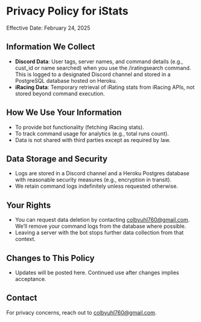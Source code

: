 # Privacy Policy for iStats

Effective Date: February 24, 2025

## Information We Collect
- **Discord Data**: User tags, server names, and command details (e.g., cust_id or name searched) when you use the /iratingsearch command. This is logged to a designated Discord channel and stored in a PostgreSQL database hosted on Heroku.
- **iRacing Data**: Temporary retrieval of iRating stats from iRacing APIs, not stored beyond command execution.

## How We Use Your Information
- To provide bot functionality (fetching iRacing stats).
- To track command usage for analytics (e.g., total runs count).
- Data is not shared with third parties except as required by law.

## Data Storage and Security
- Logs are stored in a Discord channel and a Heroku Postgres database with reasonable security measures (e.g., encryption in transit).
- We retain command logs indefinitely unless requested otherwise.

## Your Rights
- You can request data deletion by contacting colbyuhl760@gmail.com. We’ll remove your command logs from the database where possible.
- Leaving a server with the bot stops further data collection from that context.

## Changes to This Policy
- Updates will be posted here. Continued use after changes implies acceptance.

## Contact
For privacy concerns, reach out to colbyuhl760@gmail.com.

